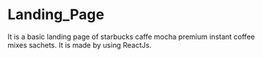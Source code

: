 # Landing_Page

It is a basic landing page of starbucks caffe mocha premium instant coffee mixes sachets. It is made by using ReactJs. 
